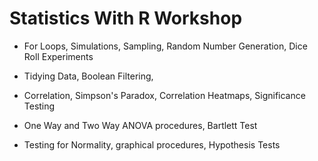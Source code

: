 # Statistics With R Workshop

* For Loops, Simulations, Sampling, Random Number Generation, Dice Roll Experiments

* Tidying Data, Boolean Filtering, 

* Correlation, Simpson's Paradox, Correlation Heatmaps, Significance Testing

* One Way and Two Way ANOVA procedures, Bartlett Test

* Testing for Normality, graphical procedures, Hypothesis Tests
